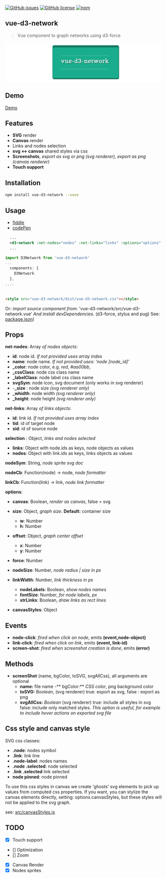 

[![GitHub issues](https://img.shields.io/github/issues/emiliorizzo/vue-d3-network.svg)](https://github.com/emiliorizzo/vue-d3-network/issues) [![GitHub license](https://img.shields.io/badge/license-MIT-blue.svg)](https://raw.githubusercontent.com/emiliorizzo/vue-d3-network/master/LICENSE) [![npm](https://img.shields.io/npm/v/vue-d3-network.svg)](https://www.npmjs.com/package/vue-d3-network)



## vue-d3-network
 > Vue component to graph networks using d3-force

![vue d3 network](vue-d3-network.png)

## Demo

[Demo](https://emiliorizzo.github.io/vue-d3-network/)

## Features

- **SVG** render
- **Canvas** render
- Links and nodes selection
- **svg <-> canvas** shared styles via css
- **Screenshots**, *export as svg or png (svg renderer), export as png (canvas renderer)* 
- **Touch support**


## Installation

``` bash
npm install vue-d3-network --save

```
## Usage

- [fiddle](https://jsfiddle.net/emii/ru24unsz/)
- [codePen](https://codepen.io/emilio/pen/mwYpbj)

```xml
  ...  
  <d3-network :net-nodes="nodes" :net-links="links" :options="options" />
  ...

```
``` javascript  
import D3Network from 'vue-d3-network'
...
  components: {
    D3Network
  },
....
```
``` html

<style src="vue-d3-network/dist/vue-d3-network.css"></style>

```

Or: *import source component from:* 'vue-d3-network/src/vue-d3-network.vue'
*And install devDependencies.* (d3-force, stylus and pug) 
See: [package.json](https://github.com/emiliorizzo/vue-d3-network/blob/master/package.json))

## Props

 **net-nodes**: Array *of nodes objects*:
   
  - **id**: node id. *If not provided uses array index*
  -  **name**: node name. *If not provided uses: 'node [node_id]'*
  - **_color**: node color, e.g. *red*, *#aa00bb*,
  - **_cssClass**: node css class name
  - **_labelClass**: node label css class name
  - **svgSym**: node icon, svg document (only works in svg renderer)
  - -**_size** : node size *(svg renderer only)*
  - **_whidth**: node width *(svg renderer only)*
  - **_height**: node height *(svg renderer only)*
      

 **net-links**: Array *of links objects*: 
    
  - **id**: link id. *If not provided uses array index*
  - **tid**: id of target node
  - **sid**: id of source node

 **selection** : Object, *links and nodes selected*
  
  - **links**: Object with node.ids as keys, node objects as values
  - **nodes**: Object  with link.ids as keys, links objects as values

 **nodeSym**: String, *node sprite svg doc*
 
 **nodeCb**: Function(node) -> node, *node formatter*
 
 **linkCb**: Function(link) -> link, *node link formatter*



 **options**:
  
  - **canvas**: Boolean, *render as canvas*, false = svg
  - **size**: Object, *graph size*. **Default:** container size
      - **w**: Number
      - **h**: Number
 
 - **offset**: Object, *graph center offset* 
      - **x**: Number
      - **y**: Number

  - **force**: Number
- **nodeSize**: Number, *node radius | size in px* 
- **linkWidth**: Number, *link thickness in px*
  - **nodeLabels**: Boolean, *show nodes names*
  - **fontSize**: Number, *for node labels, px*
  - **strLinks**: Boolean, *draw links as rect lines* 
  
- **canvasStyles**: Object


## Events

- **node-click**:  *fired when click on node*, emits **(event,node-object)**
- **link-click**:  *fired when click on link*, emits **(event, link-id)**
- **screen-shot**: *fired when screenshot creation is done*, emits **(error)**

## Methods

  - **screenShot** (name, bgColor, toSVG, svgAllCss), all arguments are optional
    - **name:** file name
    -** bgColor:** *CSS color*, png background color
    - **toSVG:** *Boolean*, (svg renderer) true: export as svg, false : export as png
    - **svgAllCss:** *Boolean* (svg renderer) true: include all styles in svg false: include only matched styles.
      *This option is useful, for example to include hover actions on exported svg file* 


## Css style and canvas style

SVG css classes:

- **.node**: nodes symbol
- **.link**: link line
- **.node-label**: nodes names
- **.node .selected**: node selected
- **.link .selected** link selected
- **node pinned**: node pinned

To use this css styles in canvas we create 'ghosts' svg elements to pick up values from computed css properties.
If you want, you can stylize the canvas elements directly, setting: options.canvasStyles, but these styles will not be applied to the svg graph.

see: [src/canvasStyles.js](https://github.com/emiliorizzo/vue-d3-network/blob/master/src/lib/canvasStyles.js)

## TODO

  - [x]  Touch support
  - []   Optimization
  - []   Zoom
  - [x]  Canvas Render
  - [x]  Nodes sprites
